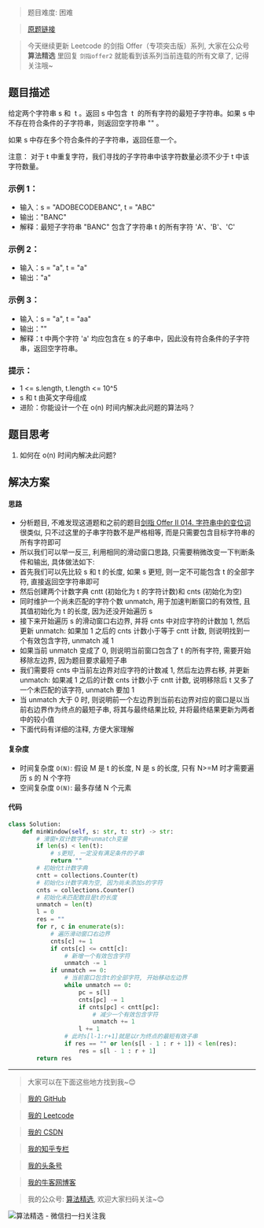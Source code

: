 > 题目难度: 困难

> [原题链接](https://leetcode.cn/problems/M1oyTv)

> 今天继续更新 Leetcode 的剑指 Offer（专项突击版）系列, 大家在公众号 **算法精选** 里回复 `剑指offer2` 就能看到该系列当前连载的所有文章了, 记得关注哦~

## 题目描述

给定两个字符串 s 和  t 。返回 s 中包含  t  的所有字符的最短子字符串。如果 s 中不存在符合条件的子字符串，则返回空字符串 "" 。

如果 s 中存在多个符合条件的子字符串，返回任意一个。

注意： 对于 t 中重复字符，我们寻找的子字符串中该字符数量必须不少于 t 中该字符数量。

### 示例 1：

- 输入：s = "ADOBECODEBANC", t = "ABC"
- 输出："BANC"
- 解释：最短子字符串 "BANC" 包含了字符串 t 的所有字符 'A'、'B'、'C'

### 示例 2：

- 输入：s = "a", t = "a"
- 输出："a"

### 示例 3：

- 输入：s = "a", t = "aa"
- 输出：""
- 解释：t 中两个字符 'a' 均应包含在 s 的子串中，因此没有符合条件的子字符串，返回空字符串。

### 提示：

- 1 <= s.length, t.length <= 10^5
- s 和 t 由英文字母组成
- 进阶：你能设计一个在 o(n) 时间内解决此问题的算法吗？

## 题目思考

1. 如何在 o(n) 时间内解决此问题?

## 解决方案

#### 思路

- 分析题目, 不难发现这道题和之前的题目[剑指 Offer II 014. 字符串中的变位词](https://mp.weixin.qq.com/s?__biz=MzA5MDk1MjI5MA==&mid=2247484585&idx=1&sn=509940c185f4ed6bb6f846edd66c72e3&cur_album_id=2662717821826908161#rd)很类似, 只不过这里的子串字符数不是严格相等, 而是只需要包含目标字符串的所有字符即可
- 所以我们可以举一反三, 利用相同的滑动窗口思路, 只需要稍微改变一下判断条件和输出, 具体做法如下:
- 首先我们可以先比较 s 和 t 的长度, 如果 s 更短, 则一定不可能包含 t 的全部字符, 直接返回空字符串即可
- 然后创建两个计数字典 cntt (初始化为 t 的字符计数)和 cnts (初始化为空)
- 同时维护一个尚未匹配的字符个数 unmatch, 用于加速判断窗口的有效性, 且其值初始化为 t 的长度, 因为还没开始遍历 s
- 接下来开始遍历 s 的滑动窗口右边界, 并将 cnts 中对应字符的计数加 1, 然后更新 unmatch: 如果加 1 之后的 cnts 计数小于等于 cntt 计数, 则说明找到一个有效包含字符, unmatch 减 1
- 如果当前 unmatch 变成了 0, 则说明当前窗口包含了 t 的所有字符, 需要开始移除左边界, 因为题目要求最短子串
- 我们需要将 cnts 中当前左边界对应字符的计数减 1, 然后左边界右移, 并更新 unmatch: 如果减 1 之后的计数 cnts 计数小于 cntt 计数, 说明移除后 t 又多了一个未匹配的该字符, unmatch 要加 1
- 当 unmatch 大于 0 时, 则说明前一个左边界到当前右边界对应的窗口是以当前右边界作为终点的最短子串, 将其与最终结果比较, 并将最终结果更新为两者中的较小值
- 下面代码有详细的注释, 方便大家理解

#### 复杂度

- 时间复杂度 `O(N)`: 假设 M 是 t 的长度, N 是 s 的长度, 只有 N>=M 时才需要遍历 s 的 N 个字符
- 空间复杂度 `O(N)`: 最多存储 N 个元素

#### 代码

```python
class Solution:
    def minWindow(self, s: str, t: str) -> str:
        # 滑窗+双计数字典+unmatch变量
        if len(s) < len(t):
            # s更短, 一定没有满足条件的子串
            return ""
        # 初始化t计数字典
        cntt = collections.Counter(t)
        # 初始化s计数字典为空, 因为尚未添加s的字符
        cnts = collections.Counter()
        # 初始化未匹配数目是t的长度
        unmatch = len(t)
        l = 0
        res = ""
        for r, c in enumerate(s):
            # 遍历滑动窗口右边界
            cnts[c] += 1
            if cnts[c] <= cntt[c]:
                # 新增一个有效包含字符
                unmatch -= 1
            if unmatch == 0:
                # 当前窗口包含t的全部字符, 开始移动左边界
                while unmatch == 0:
                    pc = s[l]
                    cnts[pc] -= 1
                    if cnts[pc] < cntt[pc]:
                        # 减少一个有效包含字符
                        unmatch += 1
                    l += 1
                # 此时s[l-1:r+1]就是以r为终点的最短有效子串
                if res == "" or len(s[l - 1 : r + 1]) < len(res):
                    res = s[l - 1 : r + 1]
        return res
```

---

> 大家可以在下面这些地方找到我~😊

> [我的 GitHub](https://github.com/zjulyx)

> [我的 Leetcode](https://leetcode-cn.com/u/suibianfahui/)

> [我的 CSDN](https://me.csdn.net/zjulyx1993)

> [我的知乎专栏](https://zhuanlan.zhihu.com/c_1242508721932464128)

> [我的头条号](https://www.toutiao.com/c/user/1090304683804520/#mid=1671643017345028)

> [我的牛客网博客](https://blog.nowcoder.net/zjulyx)

> 我的公众号: [算法精选](https://mp.weixin.qq.com/s?__biz=MzA5MDk1MjI5MA==&mid=2247484158&idx=1&sn=90176bac32cf7af40e4074c721fd8a95&chksm=900285f3a7750ce5a068c9c9773781461819633f2fd60533732637ec9520c908371ebc218d49&scene=178&cur_album_id=1386231241346859009#rd), 欢迎大家扫码关注~😊

![算法精选 - 微信扫一扫关注我](https://pic1.zhimg.com/80/v2-7c988a7b35886df51596ef23616764ac_1440w.jpg)
